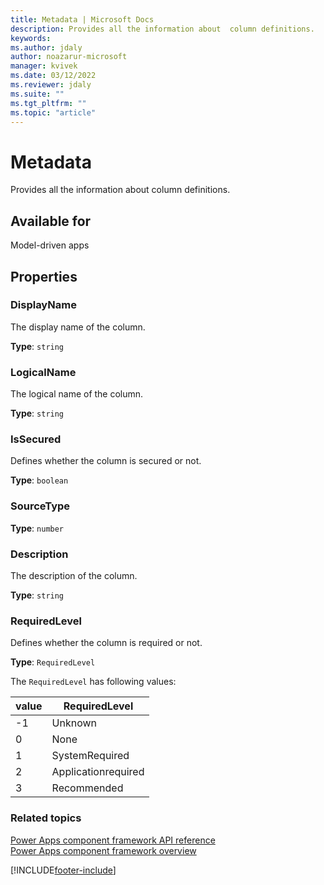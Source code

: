 ```yaml
---
title: Metadata | Microsoft Docs
description: Provides all the information about  column definitions.
keywords:
ms.author: jdaly
author: noazarur-microsoft
manager: kvivek
ms.date: 03/12/2022
ms.reviewer: jdaly
ms.suite: ""
ms.tgt_pltfrm: ""
ms.topic: "article"
---
```


# Metadata

Provides all the information about  column definitions.

## Available for 

Model-driven apps

## Properties

### DisplayName

The display name of the column.

**Type**: `string`

### LogicalName 

The logical name of the column.

**Type**: `string`

### IsSecured

Defines whether the column is secured or not.

**Type**: `boolean`

### SourceType

**Type**: `number`

### Description

The description of the column.

**Type**: `string`

### RequiredLevel

Defines whether the column is required or not.

**Type**: `RequiredLevel`

The `RequiredLevel` has following values:

|value|RequiredLevel|
|---|---|
|-1|Unknown|
|0|None|
|1|SystemRequired|
|2|Applicationrequired|
|3|Recommended|


### Related topics

[Power Apps component framework API reference](../reference/index.md)<br/>
[Power Apps component framework overview](../overview.md)

[!INCLUDE[footer-include](../../../includes/footer-banner.md)]